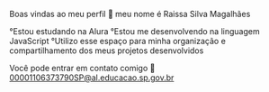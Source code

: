 Boas vindas ao meu perfil 🥇
meu nome é Raissa Silva Magalhães

°Estou estudando na Alura
°Estou me desenvolvendo na linguagem JavaScript
°Utilizo esse espaço para minha organização e compartilhamento dos meus projetos desenvolvidos

Você pode entrar em contato comigo 🥇
00001106373790SP@al.educacao.sp.gov.br
